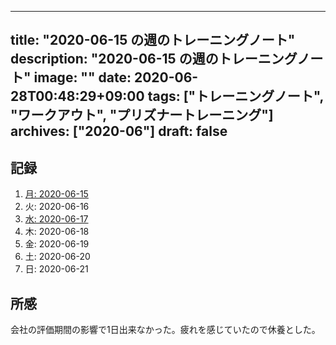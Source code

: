 
---
title: "2020-06-15 の週のトレーニングノート"
description: "2020-06-15 の週のトレーニングノート"
image: ""
date: 2020-06-28T00:48:29+09:00
tags: ["トレーニングノート", "ワークアウト", "プリズナートレーニング"]
archives: ["2020-06"]
draft: false
---

## 記録

1. [月: 2020-06-15](https://scrapbox.io/tbsmcd-memo/2020-06-15)
1. 火: 2020-06-16
1. [水: 2020-06-17](https://scrapbox.io/tbsmcd-memo/2020-06-17)
1. 木: 2020-06-18
1. 金: 2020-06-19
1. 土: 2020-06-20
1. 日: 2020-06-21
  

## 所感
会社の評価期間の影響で1日出来なかった。疲れを感じていたので休養とした。
